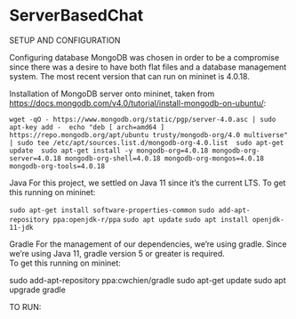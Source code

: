 # ServerBasedChat

SETUP AND CONFIGURATION

Configuring database
MongoDB was chosen in order to be a compromise since there was a desire to have both flat files and a database management system. The most recent version that can run on mininet is 4.0.18. 

Installation of MongoDB server onto mininet, taken from https://docs.mongodb.com/v4.0/tutorial/install-mongodb-on-ubuntu/: 

  `wget -qO - https://www.mongodb.org/static/pgp/server-4.0.asc | sudo apt-key add - 
  echo "deb [ arch=amd64 ] https://repo.mongodb.org/apt/ubuntu trusty/mongodb-org/4.0 multiverse" | sudo tee /etc/apt/sources.list.d/mongodb-org-4.0.list 
  sudo apt-get update 
  sudo apt-get install -y mongodb-org=4.0.18 mongodb-org-server=4.0.18 mongodb-org-shell=4.0.18 mongodb-org-mongos=4.0.18 mongodb-org-tools=4.0.18`

Java 
For this project, we settled on Java 11 since it’s the current LTS. 
To get this running on mininet: 

  `sudo apt-get install software-properties-common` 
  `sudo add-apt-repository ppa:openjdk-r/ppa` 
  `sudo apt update` 
  `sudo apt install openjdk-11-jdk`

Gradle 
For the management of our dependencies, we’re using gradle. Since we’re using Java 11, gradle version 5 or greater is required.  
To get this running on mininet: 

  sudo add-apt-repository ppa:cwchien/gradle 
  sudo apt-get update 
  sudo apt upgrade gradle 

TO RUN:

